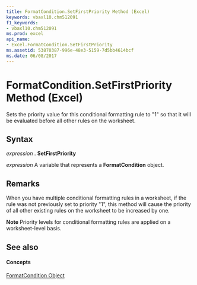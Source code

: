 ```yaml
---
title: FormatCondition.SetFirstPriority Method (Excel)
keywords: vbaxl10.chm512091
f1_keywords:
- vbaxl10.chm512091
ms.prod: excel
api_name:
- Excel.FormatCondition.SetFirstPriority
ms.assetid: 53870387-996e-48e3-5159-7d5bb4614bcf
ms.date: 06/08/2017
---
```



# FormatCondition.SetFirstPriority Method (Excel)

Sets the priority value for this conditional formatting rule to "1" so that it will be evaluated before all other rules on the worksheet.


## Syntax

 _expression_ . **SetFirstPriority**

 _expression_ A variable that represents a **FormatCondition** object.


## Remarks

When you have multiple conditional formatting rules in a worksheet, if the rule was not previously set to priority "1", this method will cause the priority of all other existing rules on the worksheet to be increased by one.


 **Note**  Priority levels for conditional formatting rules are applied on a worksheet-level basis.


## See also


#### Concepts


[FormatCondition Object](formatcondition-object-excel.md)

